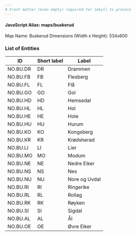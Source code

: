 ```yaml
---
# Front matter (even empty) required for Jekyll to process
---
```


#### JavaScript Alias: maps/buskerud

Map Name: Buskerud
Dimensions (Width x Height): 534x600





### List of Entities

ID | Short label | Label
---|---|---|
NO.BU.DR|DR|Drammen
NO.BU.FB|FB|Flesberg
NO.BU.FL|FL|Flå
NO.BU.GO|GO|Gol
NO.BU.HD|HD|Hemsedal
NO.BU.HL|HL|Hol
NO.BU.HE|HE|Hole
NO.BU.HU|HU|Hurum
NO.BU.KO|KO|Kongsberg
NO.BU.KR|KR|Krødsherad
NO.BU.LI|LI|Lier
NO.BU.MO|MO|Modum
NO.BU.NE|NE|Nedre Eiker
NO.BU.NS|NS|Nes
NO.BU.NU|NU|Nore og Uvdal
NO.BU.RI|RI|Ringerike
NO.BU.RL|RL|Rollag
NO.BU.RK|RK|Røyken
NO.BU.SI|SI|Sigdal
NO.BU.AL|AL|Ål
NO.BU.OE|OE|Øvre Eiker

